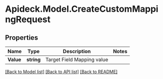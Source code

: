 # Apideck.Model.CreateCustomMappingRequest

## Properties

Name | Type | Description | Notes
------------ | ------------- | ------------- | -------------
**Value** | **string** | Target Field Mapping value | 

[[Back to Model list]](../README.md#documentation-for-models) [[Back to API list]](../README.md#documentation-for-api-endpoints) [[Back to README]](../README.md)

